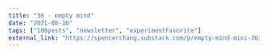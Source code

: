```yaml
---
title: "36 - empty mind"
date: "2021-08-16"
tags: ["100posts", "newsletter", "experimentFavorite"]
external_link: "https://spencerchang.substack.com/p/empty-mind-mini-36100?justPublished=true"
---
```

